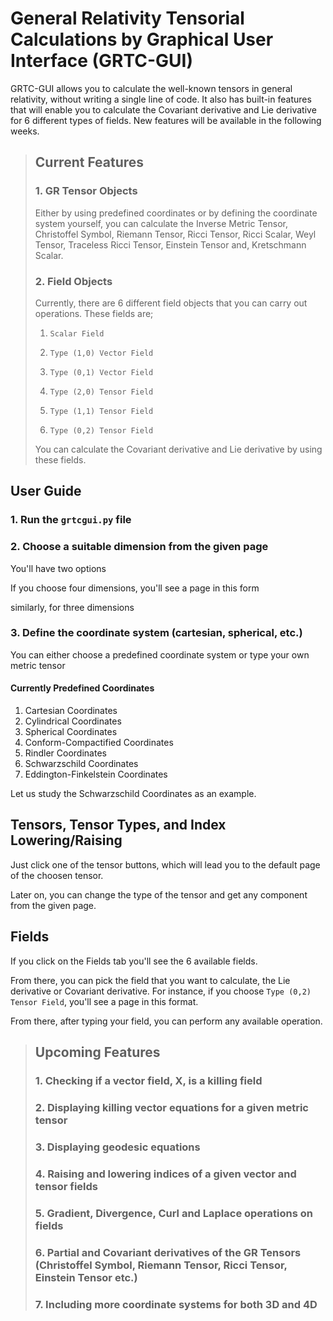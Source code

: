 # General Relativity Tensorial Calculations by Graphical User Interface (GRTC-GUI)

GRTC-GUI allows you to calculate the well-known tensors in general relativity, without writing a single line of code. It also has built-in features that will enable you to calculate the Covariant derivative and Lie derivative for 6 different types of fields. New features will be available in the following weeks.

> ## Current Features
>
> ### 1. GR Tensor Objects
>
> Either by using predefined coordinates or by defining the coordinate system yourself, you can calculate the Inverse Metric Tensor, Christoffel Symbol, Riemann Tensor, Ricci Tensor, Ricci Scalar, Weyl Tensor, Traceless Ricci Tensor, Einstein Tensor and, Kretschmann Scalar.
>
> ### 2. Field Objects
>
> Currently, there are 6 different field objects that you can carry out operations. These fields are;
>
> 1. `Scalar Field`
>
> 2. `Type (1,0) Vector Field`
>
> 3. `Type (0,1) Vector Field`
>
> 4. `Type (2,0) Tensor Field`
>
> 5. `Type (1,1) Tensor Field`
>
> 6. `Type (0,2) Tensor Field`
>
> You can calculate the Covariant derivative and Lie derivative by using these fields.

## User Guide

### 1. Run the `grtcgui.py` file

### 2. Choose a suitable dimension from the given page

You'll have two options

If you choose four dimensions, you'll see a page in this form

similarly, for three dimensions

### 3. Define the coordinate system (cartesian, spherical, etc.)

You can either choose a predefined coordinate system or type your own metric tensor

#### Currently Predefined Coordinates

1. Cartesian Coordinates
2. Cylindrical Coordinates
3. Spherical Coordinates
4. Conform-Compactified Coordinates
5. Rindler Coordinates
6. Schwarzschild Coordinates
7. Eddington-Finkelstein Coordinates

Let us study the Schwarzschild Coordinates as an example.

## Tensors, Tensor Types, and Index Lowering/Raising

Just click one of the tensor buttons, which will lead you to the default page of the choosen tensor.

Later on, you can change the type of the tensor and get any component from the given page.

## Fields

If you click on the Fields tab you'll see the 6 available fields.

From there, you can pick the field that you want to calculate, the Lie derivative or Covariant derivative.
For instance, if you choose `Type (0,2) Tensor Field`, you'll see a page in this format.

From there, after typing your field, you can perform any available operation.

> ## Upcoming Features
>
> ### 1. Checking if a vector field, X, is a killing field
>
> ### 2. Displaying killing vector equations for a given metric tensor
>
> ### 3. Displaying geodesic equations
>
> ### 4. Raising and lowering indices of a given vector and tensor fields
>
> ### 5. Gradient, Divergence, Curl and Laplace operations on fields
>
> ### 6. Partial and Covariant derivatives of the GR Tensors (Christoffel Symbol, Riemann Tensor, Ricci Tensor, Einstein Tensor etc.)
>
> ### 7. Including more coordinate systems for both 3D and 4D
